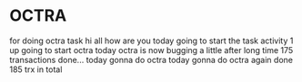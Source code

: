 # OCTRA
for doing octra task
hi all
how are you
today going to start the task
activity 1 up
going to start octra today
octra is now bugging a little
after long time
175 transactions done...
today gonna  do octra
today gonna do octra again
done 185 trx in total
